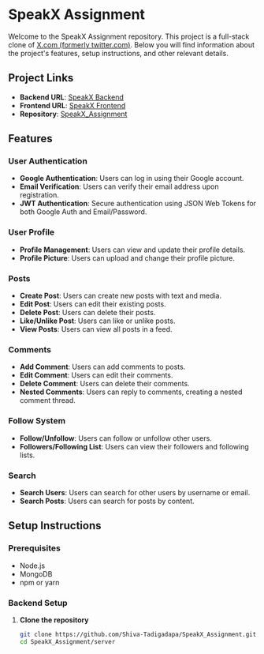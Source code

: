 # SpeakX Assignment

Welcome to the SpeakX Assignment repository. This project is a full-stack clone of [X.com (formerly twitter.com)](https://twitter.com/). Below you will find information about the project's features, setup instructions, and other relevant details.

## Project Links

- **Backend URL**: [SpeakX Backend](https://speakx-assignment-m1b0.onrender.com/)
- **Frontend URL**: [SpeakX Frontend](https://speak-x-shiva-assignment.vercel.app/)
- **Repository**: [SpeakX_Assignment](https://github.com/Shiva-Tadigadapa/SpeakX_Assignment/)

## Features

### User Authentication
- **Google Authentication**: Users can log in using their Google account.
- **Email Verification**: Users can verify their email address upon registration.
- **JWT Authentication**: Secure authentication using JSON Web Tokens for both Google Auth and Email/Password.

### User Profile
- **Profile Management**: Users can view and update their profile details.
- **Profile Picture**: Users can upload and change their profile picture.

### Posts
- **Create Post**: Users can create new posts with text and media.
- **Edit Post**: Users can edit their existing posts.
- **Delete Post**: Users can delete their posts.
- **Like/Unlike Post**: Users can like or unlike posts.
- **View Posts**: Users can view all posts in a feed.

### Comments
- **Add Comment**: Users can add comments to posts.
- **Edit Comment**: Users can edit their comments.
- **Delete Comment**: Users can delete their comments.
- **Nested Comments**: Users can reply to comments, creating a nested comment thread.

### Follow System
- **Follow/Unfollow**: Users can follow or unfollow other users.
- **Followers/Following List**: Users can view their followers and following lists.

### Search
- **Search Users**: Users can search for other users by username or email.
- **Search Posts**: Users can search for posts by content.

## Setup Instructions

### Prerequisites
- Node.js
- MongoDB
- npm or yarn

### Backend Setup
1. **Clone the repository**
   ```bash
   git clone https://github.com/Shiva-Tadigadapa/SpeakX_Assignment.git
   cd SpeakX_Assignment/server

